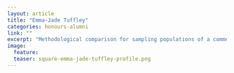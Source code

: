```yaml
---
layout: article
title: "Emma-Jade Tuffley"
categories: honours-alumni
link: ""
excerpt: "Methodological comparison for sampling populations of a commercially important rock lobster species (2015)"
image:
  feature: 
  teaser: square-emma-jade-tuffley-profile.png
---
```

